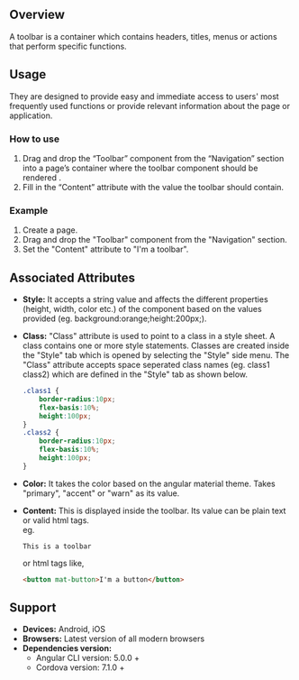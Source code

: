## Overview
A toolbar is a container which contains headers, titles, menus or actions that perform specific functions. 

## Usage
They are designed to provide easy and immediate access to users' most frequently used functions or provide relevant information about the page or application.

### How to use
1. Drag and drop the “Toolbar” component from the “Navigation” section into a page’s container where the toolbar component should be rendered .
2. Fill in the “Content” attribute with the value the toolbar should contain.


### Example
1. Create a page.
2. Drag and drop the "Toolbar" component from the "Navigation" section.
3. Set the "Content" attribute to "I'm a toolbar".

## Associated Attributes
- **Style:** It accepts a string value and affects the different properties (height, width, color etc.) of the component based on the values provided (eg. background:orange;height:200px;).

- **Class:** "Class" attribute is used to point to a class in a style sheet. A class contains one or more style statements. Classes are created inside the "Style" tab which is opened by selecting the "Style" side menu. The "Class" attribute accepts space seperated class names (eg. class1 class2) which are defined in the "Style" tab as shown below.
    ```css
    .class1 {
        border-radius:10px;
        flex-basis:10%;
        height:100px;
    }
    .class2 {
        border-radius:10px;
        flex-basis:10%;
        height:100px;
    }
    
    ```

- **Color:** It takes the color based on the angular material theme. Takes "primary", "accent" or "warn" as its value.

- **Content:** This is displayed inside the toolbar. Its value can be plain text or valid html tags.  
    eg.
    ```
    This is a toolbar
    ``` 
    or  html tags like,
    ```html  
    <button mat-button>I'm a button</button>
    ```

## Support
- **Devices:** Android, iOS
- **Browsers:**  Latest version of all modern browsers
- **Dependencies version:** 
    - Angular CLI version: 5.0.0 + 
    - Cordova version: 7.1.0 +
